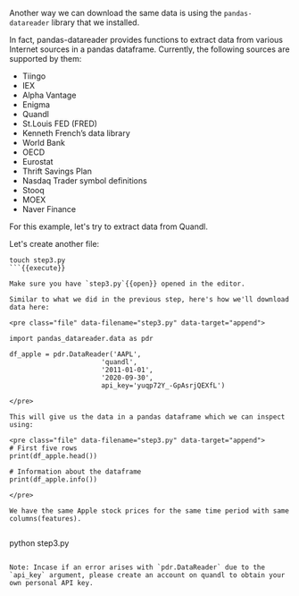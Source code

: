 Another way we can download the same data is using the `pandas-datareader` library that we installed.

In fact, pandas-datareader provides functions to extract data from various Internet sources in a pandas dataframe. Currently, the following sources are supported by them:

* Tiingo
* IEX
* Alpha Vantage
* Enigma
* Quandl
* St.Louis FED (FRED)
* Kenneth French’s data library
* World Bank
* OECD
* Eurostat
* Thrift Savings Plan
* Nasdaq Trader symbol definitions
* Stooq
* MOEX
* Naver Finance

For this example, let's try to extract data from Quandl. 

Let's create another file:
```
touch step3.py
```{{execute}}

Make sure you have `step3.py`{{open}} opened in the editor.

Similar to what we did in the previous step, here's how we'll download data here:

<pre class="file" data-filename="step3.py" data-target="append">

import pandas_datareader.data as pdr

df_apple = pdr.DataReader('AAPL',
                       'quandl',
                       '2011-01-01', 
                       '2020-09-30',
                       api_key='yuqp72Y_-GpAsrjQEXfL')

</pre>

This will give us the data in a pandas dataframe which we can inspect using:

<pre class="file" data-filename="step3.py" data-target="append">
# First five rows
print(df_apple.head())

# Information about the dataframe
print(df_apple.info())

</pre>

We have the same Apple stock prices for the same time period with same columns(features).


```
python step3.py

```{{execute}}

Note: Incase if an error arises with `pdr.DataReader` due to the `api_key` argument, please create an account on quandl to obtain your own personal API key.
